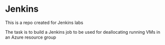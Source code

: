 # Jenkins
This is a repo created for Jenkins labs

The task is to build a Jenkins job to be used for deallocating running VMs in an Azure resource group
